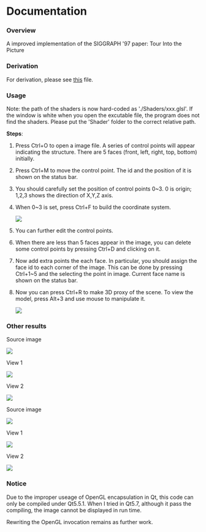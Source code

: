 # Documentation
### Overview 
A improved implementation of the SIGGRAPH '97 paper: Tour Into the Picture

### Derivation
For derivation, please see [this](doc/inference.pdf) file.

### Usage
Note: the path of the shaders is now hard-coded as './Shaders/xxx.glsl'. If the window is white when you open the excutable file, the program does not find the shaders. Please put the 'Shader' folder to the correct relative path.

**Steps**:

1. Press Ctrl+O to open a image file. A series of control points will appear indicating the structure. There are 5 faces (front, left, right, top, bottom) initially.

2. Press Ctrl+M to move the control point. The id and the position of it is shown on the status bar.

3. You should carefully set the position of control points 0~3. 0 is origin; 1,2,3 shows the direction of X,Y,Z axis.

4. When 0~3 is set, press Ctrl+F to build the coordinate system.

   ![](./screenshots/2.png)

5. You can further edit the control points.

6. When there are less than 5 faces appear in the image, you can delete some control points by pressing Ctrl+D and clicking on it.

7. Now add extra points the each face. In particular, you should assign the face id to each corner of the image. This can be done by pressing Ctrl+1~5 and the selecting the point in image. Current face name is shown on the status bar.

8. Now you can press Ctrl+R to make 3D proxy of the scene. To view the model, press Alt+3 and use mouse to manipulate it.

   ![](./screenshots/4.png)

### Other results

Source image

![](./screenshots/7.jpg)


View 1

![](./screenshots/5.png)


View 2

![](./screenshots/6.png)

Source image 

![](./screenshots/10.jpg)


View 1

![](./screenshots/8.png)

View 2

![](./screenshots/9.png)


### Notice
Due to the improper useage of OpenGL encapsulation in Qt, this code can only be compiled under Qt5.5.1. When I tried in Qt5.7, although it pass the compiling, the image cannot be displayed in run time.

Rewriting the OpenGL invocation remains as further work.

